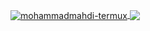 <a href="https://github.com/mohammadmahdi-termux/github-readme-stats"> <img align="center" src="https://github-readme-stats.anuraghazra1.vercel.app/api?username=mohammadmahdi-termux&show_icons=true&include_all_commits=true&theme=" alt="mohammadmahdi-termux" /> </a> <a href="https://github.com/mohammadmahdi-termux/github-readme-stats"> <img align="center" src="https://github-readme-stats.anuraghazra1.vercel.app/api/top-langs/?username=mohammadmahdi-termux&layout=compact&theme=" /> </a>
